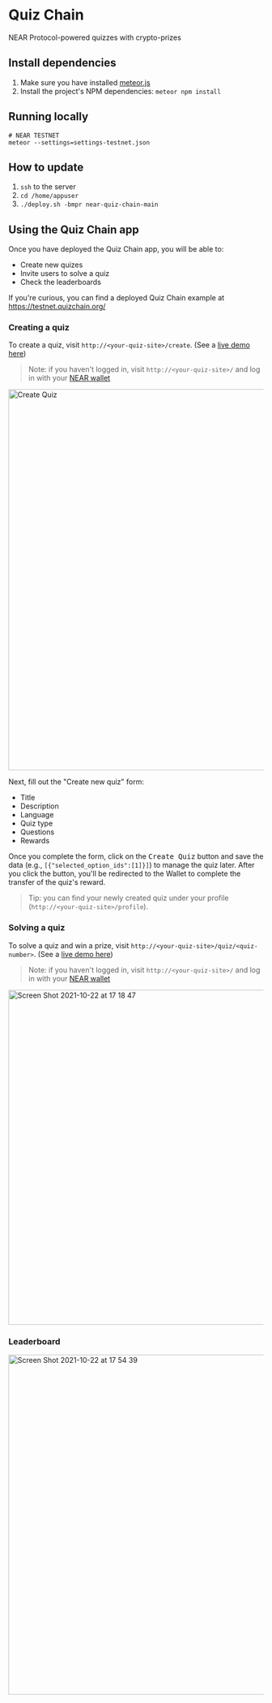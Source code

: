 # Quiz Chain

NEAR Protocol-powered quizzes with crypto-prizes

## Install dependencies

1. Make sure you have installed [meteor.js](https://www.meteor.com/developers/install)
2. Install the project's NPM dependencies: `meteor npm install`

## Running locally

```shell
# NEAR TESTNET
meteor --settings=settings-testnet.json
```

## How to update

1. `ssh` to the server
2. `cd /home/appuser`
3. `./deploy.sh -bmpr near-quiz-chain-main`

## Using the Quiz Chain app

Once you have deployed the Quiz Chain app, you will be able to:

- Create new quizes
- Invite users to solve a quiz
- Check the leaderboards

If you're curious, you can find a deployed Quiz Chain example at https://testnet.quizchain.org/

### Creating a quiz

To create a quiz, visit `http://<your-quiz-site>/create`. (See a [live demo here](https://testnet.quizchain.org/create))

> Note: if you haven't logged in, visit `http://<your-quiz-site>/` and log in with your [NEAR wallet](https://wallet.testnet.near.org/)

<img width="751" alt="Create Quiz" src="https://user-images.githubusercontent.com/1153055/138516736-32457c93-8982-4ab9-b85e-df73125068b5.png">

Next, fill out the "Create new quiz" form:

- Title
- Description
- Language
- Quiz type
- Questions
- Rewards

Once you complete the form, click on the <kbd>Create Quiz</kbd> button and save the data (e.g., `[{"selected_option_ids":[1]}]`) to manage the quiz later.
After you click the button, you'll be redirected to the Wallet to complete the transfer of the quiz's reward.

> Tip: you can find your newly created quiz under your profile (`http://<your-quiz-site>/profile`).

### Solving a quiz

To solve a quiz and win a prize, visit `http://<your-quiz-site>/quiz/<quiz-number>`. (See a [live demo here](https://testnet.quizchain.org/quiz/15))

> Note: if you haven't logged in, visit `http://<your-quiz-site>/` and log in with your [NEAR wallet](https://wallet.testnet.near.org/)

<img width="660" alt="Screen Shot 2021-10-22 at 17 18 47" src="https://user-images.githubusercontent.com/1153055/138518068-e2bdbfda-7954-487e-be40-435ed99cae9d.png">



### Leaderboard

<img width="670" alt="Screen Shot 2021-10-22 at 17 54 39" src="https://user-images.githubusercontent.com/1153055/138521732-091a38a3-5e0f-4405-b0ee-4b5378fbb146.png">

